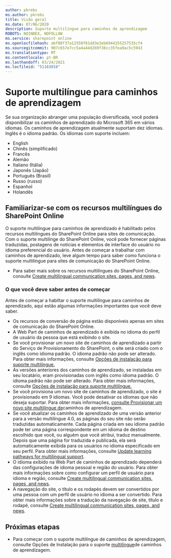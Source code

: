 ```yaml
---
author: pkrebs
ms.author: pkrebs
title: Visão geral
ms.date: 07/06/2020
description: Suporte multilíngue para caminhos de aprendizagem
ROBOTS: NOINDEX, NOFOLLOW
ms.service: sharepoint online
ms.openlocfilehash: abf08f37a12550f81dd3e3eb6944255257535cf4
ms.sourcegitcommit: 907c657e7cc5a4a44d2b9f38cc35fea9ac5c5943
ms.translationtype: MT
ms.contentlocale: pt-BR
ms.lasthandoff: 03/24/2021
ms.locfileid: "51163018"
---
```

# <a name="multilingual-support-for-learning-pathways"></a>Suporte multilíngue para caminhos de aprendizagem

Se sua organização abranger uma população diversificada, você poderá disponibilizar os caminhos de aprendizado do Microsoft 365 em vários idiomas. Os caminhos de aprendizagem atualmente suportam dez idiomas. Inglês é o idioma padrão. Os idiomas com suporte incluem:   

- English    
- Chinês (simplificado)
- Francês
- Alemão
- Italiano (Itália)
- Japonês (Japão)
- Português (Brasil)
- Russo (russo)
- Espanhol
- Holandês

## <a name="get-familiar-with-the-sharepoint-online-multilingual-features"></a>Familiarizar-se com os recursos multilíngues do SharePoint Online
O suporte multilíngue para caminhos de aprendizado é habilitado pelos recursos multilíngues do SharePoint Online para sites de comunicação.
Com o suporte multilínge do SharePoint Online, você pode fornecer páginas traduzidas, postagens de notícias e elementos de interface do usuário no idioma preferencial do usuário. Antes de começar a trabalhar com caminhos de aprendizado, leve algum tempo para saber como funciona o suporte multilíngue para sites de comunicação do SharePoint Online. 
- Para saber mais sobre os recursos multilíngues do SharePoint Online, consulte [Create multilingual communication sites, pages, and news](https://support.office.com/article/2bb7d610-5453-41c6-a0e8-6f40b3ed750c). 

### <a name="what-you-should-know-before-getting-started"></a>O que você deve saber antes de começar 
Antes de começar a habiltar o suporte multilíngue para caminhos de aprendizado, aqui estão algumas informações importantes que você deve saber. 

- Os recursos de conversão de página estão disponíveis apenas em sites de comunicação do SharePoint Online.
- A Web Part de caminhos de aprendizado é exibida no idioma do perfil de usuário da pessoa que está exibindo o site.   
- Se você provisionar um novo site de caminhos de aprendizado a partir do Serviço de Provisionamento do SharePoint, o site será criado com o inglês como idioma padrão. O idioma padrão não pode ser alterado. Para obter mais informações, consulte [Opções de instalação para suporte multilíngue.](./custom_setupoptions_ml.md)
- As versões anteriores dos caminhos de aprendizado, se instaladas em seu locatário, eram provisionadas com inglês como idioma padrão. O idioma padrão não pode ser alterado. Para obter mais informações, consulte [Opções de instalação para suporte multilíngue.](./custom_setupoptions_ml.md)
- Se você provisiona um novo site de caminhos de aprendizado, o site é provisionado em 9 idiomas. Você pode desativar os idiomas que não deseja suportar. Para obter mais informações, [consulte Provisionar um novo site multilíngue de](./custom_provision_ml.md)caminhos de aprendizagem.  
- Se você atualizar os caminhos de aprendizado de uma versão anterior para a versão multilíngue 4.0, as páginas do seu site não serão traduzidas automaticamente. Cada página criada em seu idioma padrão pode ter uma página correspondente em um idioma de destino escolhido que você, ou alguém que você atribui, traduz manualmente. Depois que uma página for traduzida e publicada, ela será automaticamente exibida para os usuários no idioma especificado em seu perfil. Para obter mais informações, consulte [Update learning pathways for multilingual support](./custom_update_ml.md). 
- O idioma exibido na Web Part de caminhos de aprendizado dependerá das configurações de idioma pessoal e região do usuário. Para obter mais informações sobre como configurar um perfil de usuário para idioma e região, consulte [Create multilingual communication sites, pages, and news](https://support.office.com/article/2bb7d610-5453-41c6-a0e8-6f40b3ed750c). 
- A navegação do site, o título e os rodapés devem ser convertidos por uma pessoa com um perfil de usuário no idioma a ser convertido. Para obter mais informações sobre a tradução da navegação de site, título e rodapé, consulte [Create multilingual communication sites, pages, and news](https://support.office.com/article/2bb7d610-5453-41c6-a0e8-6f40b3ed750c).

## <a name="next-steps"></a>Próximas etapas
- Para começar com o suporte multilíngue de caminhos de aprendizagem, consulte Opções de Instalação para o suporte [multilíngue](./custom_setupoptions_ml.md)de caminhos de aprendizagem.